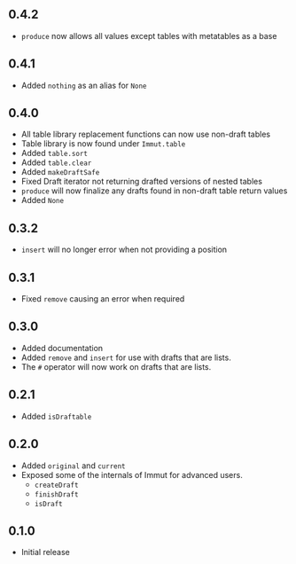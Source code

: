 ## 0.4.2

- `produce` now allows all values except tables with metatables as a base

## 0.4.1

- Added `nothing` as an alias for `None`

## 0.4.0

- All table library replacement functions can now use non-draft tables
- Table library is now found under `Immut.table`
- Added `table.sort`
- Added `table.clear`
- Added `makeDraftSafe`
- Fixed Draft iterator not returning drafted versions of nested tables
- `produce` will now finalize any drafts found in non-draft table return values
- Added `None`

## 0.3.2

- `insert` will no longer error when not providing a position

## 0.3.1

- Fixed `remove` causing an error when required

## 0.3.0

- Added documentation
- Added `remove` and `insert` for use with drafts that are lists.
- The `#` operator will now work on drafts that are lists.

## 0.2.1

- Added `isDraftable`

## 0.2.0

- Added `original` and `current`
- Exposed some of the internals of Immut for advanced users.
  - `createDraft`
  - `finishDraft`
  - `isDraft`

## 0.1.0

- Initial release
